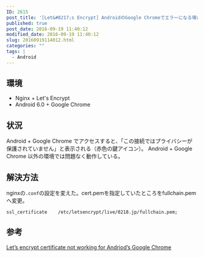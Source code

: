 ```yaml
---
ID: 2615
post_title: '[Let&#8217;s Encrypt] AndroidのGoogle Chromeでエラーになる場合の対処法'
published: true
post_date: 2016-09-19 11:40:12
modified_date: 2016-09-19 11:40:12
slug: 20160919114012.html
categories: ""
tags: |
  - Android
---
```

<!--more-->
## 環境
* Nginx + Let's Encrypt
* Android 6.0 + Google Chrome

## 状況
Android + Google Chrome でアクセスすると、「この接続ではプライバシーが保護されていません」と表示される（赤色の鍵アイコン）。
Android + Google Chrome 以外の環境では問題なく動作している。

## 解決方法
nginxの<code>.conf</code>の設定を変えた。cert.pemを指定していたところをfullchain.pemへ変更。
<pre><code>ssl_certificate    /etc/letsencrypt/live/0218.jp/fullchain.pem;</code></pre>

## 参考
[Let’s encrypt certificate not working for Andriod’s Google Chrome](https://community.letsencrypt.org/t/lets-encrypt-certificate-not-working-for-andriods-google-chrome/7184)